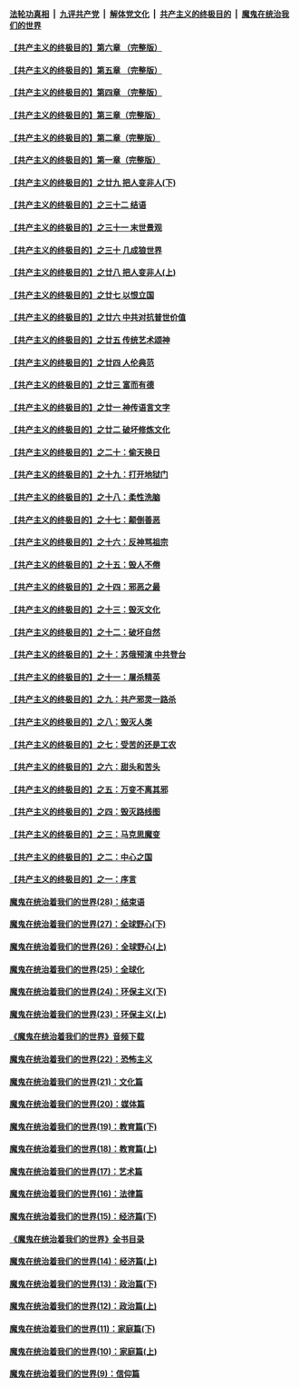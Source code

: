 ####  [法轮功真相](../../../../basic/blob/master/README.md?t=01291313) &nbsp;|&nbsp; [九评共产党](../../../../9ping.md/blob/master/README.md?t=01291313) &nbsp;|&nbsp; [解体党文化](../../../../jtdwh.md/blob/master/README.md?t=01291313)  &nbsp;|&nbsp; [共产主义的终极目的](../../../../gczydzjmd.md/blob/master/README.md?t=01291313) &nbsp;|&nbsp; [魔鬼在统治我们的世界](../../../../mgztzwmdsj.md/blob/master/README.md?t=01291313) 

#### [【共产主义的终极目的】第六章 （完整版）](../pages/nsc422/n11428913.md?t=01291313) 

#### [【共产主义的终极目的】第五章 （完整版）](../pages/nsc422/n11428912.md?t=01291313) 

#### [【共产主义的终极目的】第四章 （完整版）](../pages/nsc422/n11428907.md?t=01291313) 

#### [【共产主义的终极目的】第三章（完整版）](../pages/nsc422/n11428848.md?t=01291313) 

#### [【共产主义的终极目的】第二章（完整版）](../pages/nsc422/n11428831.md?t=01291313) 

#### [【共产主义的终极目的】第一章（完整版）](../pages/nsc422/n11417651.md?t=01291313) 

#### [【共产主义的终极目的】之廿九 把人变非人(下)](../pages/nsc422/n11344140.md?t=01291313) 

#### [【共产主义的终极目的】之三十二 结语](../pages/nsc422/n11360535.md?t=01291313) 

#### [【共产主义的终极目的】之三十一 末世景观](../pages/nsc422/n11351129.md?t=01291313) 

#### [【共产主义的终极目的】之三十 几成狼世界](../pages/nsc422/n11348280.md?t=01291313) 

#### [【共产主义的终极目的】之廿八 把人变非人(上)](../pages/nsc422/n11340492.md?t=01291313) 

#### [【共产主义的终极目的】之廿七 以恨立国](../pages/nsc422/n11336944.md?t=01291313) 

#### [【共产主义的终极目的】之廿六 中共对抗普世价值](../pages/nsc422/n11324785.md?t=01291313) 

#### [【共产主义的终极目的】之廿五 传统艺术颂神](../pages/nsc422/n11296396.md?t=01291313) 

#### [【共产主义的终极目的】之廿四 人伦典范](../pages/nsc422/n11296397.md?t=01291313) 

#### [【共产主义的终极目的】之廿三 富而有德](../pages/nsc422/n11283598.md?t=01291313) 

#### [【共产主义的终极目的】之廿一 神传语言文字](../pages/nsc422/n11263265.md?t=01291313) 

#### [【共产主义的终极目的】之廿二 破坏修炼文化](../pages/nsc422/n11245728.md?t=01291313) 

#### [【共产主义的终极目的】之二十：偷天换日](../pages/nsc422/n11238846.md?t=01291313) 

#### [【共产主义的终极目的】之十九：打开地狱门](../pages/nsc422/n11206376.md?t=01291313) 

#### [【共产主义的终极目的】之十八：柔性洗脑](../pages/nsc422/n11199994.md?t=01291313) 

#### [【共产主义的终极目的】之十七：颠倒善恶](../pages/nsc422/n11179782.md?t=01291313) 

#### [【共产主义的终极目的】之十六：反神骂祖宗](../pages/nsc422/n11166798.md?t=01291313) 

#### [【共产主义的终极目的】之十五：毁人不倦](../pages/nsc422/n11166792.md?t=01291313) 

#### [【共产主义的终极目的】之十四：邪恶之最](../pages/nsc422/n11150249.md?t=01291313) 

#### [【共产主义的终极目的】之十三：毁灭文化](../pages/nsc422/n11135227.md?t=01291313) 

#### [【共产主义的终极目的】之十二：破坏自然](../pages/nsc422/n11135214.md?t=01291313) 

#### [【共产主义的终极目的】之十：苏俄预演 中共登台](../pages/nsc422/n11118424.md?t=01291313) 

#### [【共产主义的终极目的】之十一：屠杀精英](../pages/nsc422/n11118442.md?t=01291313) 

#### [【共产主义的终极目的】之九：共产邪灵一路杀](../pages/nsc422/n11114139.md?t=01291313) 

#### [【共产主义的终极目的】之八：毁灭人类](../pages/nsc422/n11108503.md?t=01291313) 

#### [【共产主义的终极目的】之七：受苦的还是工农](../pages/nsc422/n11101809.md?t=01291313) 

#### [【共产主义的终极目的】之六：甜头和苦头](../pages/nsc422/n11096971.md?t=01291313) 

#### [【共产主义的终极目的】之五：万变不离其邪](../pages/nsc422/n11091285.md?t=01291313) 

#### [【共产主义的终极目的】之四：毁灭路线图](../pages/nsc422/n11086284.md?t=01291313) 

#### [【共产主义的终极目的】之三：马克思魔变](../pages/nsc422/n11061941.md?t=01291313) 

#### [【共产主义的终极目的】之二：中心之国](../pages/nsc422/n11047728.md?t=01291313) 

#### [【共产主义的终极目的】之一：序言](../pages/nsc422/n11086077.md?t=01291313) 

#### [魔鬼在统治着我们的世界(28)：结束语](../pages/nsc422/n10936246.md?t=01291313) 

#### [魔鬼在统治着我们的世界(27)：全球野心(下)](../pages/nsc422/n10928319.md?t=01291313) 

#### [魔鬼在统治着我们的世界(26)：全球野心(上)](../pages/nsc422/n10900318.md?t=01291313) 

#### [魔鬼在统治着我们的世界(25)：全球化](../pages/nsc422/n10788205.md?t=01291313) 

#### [魔鬼在统治着我们的世界(24)：环保主义(下)](../pages/nsc422/n10695307.md?t=01291313) 

#### [魔鬼在统治着我们的世界(23)：环保主义(上)](../pages/nsc422/n10688613.md?t=01291313) 

#### [《魔鬼在统治着我们的世界》音频下载](../pages/nsc422/n10635553.md?t=01291313) 

#### [魔鬼在统治着我们的世界(22)：恐怖主义](../pages/nsc422/n10614727.md?t=01291313) 

#### [魔鬼在统治着我们的世界(21)：文化篇](../pages/nsc422/n10597706.md?t=01291313) 

#### [魔鬼在统治着我们的世界(20)：媒体篇](../pages/nsc422/n10586579.md?t=01291313) 

#### [魔鬼在统治着我们的世界(19)：教育篇(下)](../pages/nsc422/n10564808.md?t=01291313) 

#### [魔鬼在统治着我们的世界(18)：教育篇(上)](../pages/nsc422/n10526970.md?t=01291313) 

#### [魔鬼在统治着我们的世界(17)：艺术篇](../pages/nsc422/n10499093.md?t=01291313) 

#### [魔鬼在统治着我们的世界(16)：法律篇](../pages/nsc422/n10485969.md?t=01291313) 

#### [魔鬼在统治着我们的世界(15)：经济篇(下)](../pages/nsc422/n10469975.md?t=01291313) 

#### [《魔鬼在统治着我们的世界》全书目录](../pages/nsc422/n10464261.md?t=01291313) 

#### [魔鬼在统治着我们的世界(14)：经济篇(上)](../pages/nsc422/n10457370.md?t=01291313) 

#### [魔鬼在统治着我们的世界(13)：政治篇(下)](../pages/nsc422/n10448270.md?t=01291313) 

#### [魔鬼在统治着我们的世界(12)：政治篇(上)](../pages/nsc422/n10444576.md?t=01291313) 

#### [魔鬼在统治着我们的世界(11)：家庭篇(下)](../pages/nsc422/n10440961.md?t=01291313) 

#### [魔鬼在统治着我们的世界(10)：家庭篇(上)](../pages/nsc422/n10435448.md?t=01291313) 

#### [魔鬼在统治着我们的世界(9)：信仰篇](../pages/nsc422/n10432159.md?t=01291313) 

